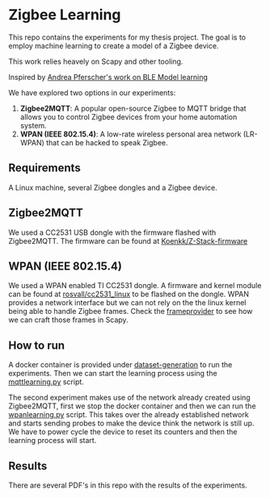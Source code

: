 # Zigbee Learning
This repo contains the experiments for my thesis project. The goal is to employ machine learning to create a model of a Zigbee device. 

This work relies heavely on Scapy and other tooling.

Inspired by [Andrea Pferscher's work on BLE Model learning](https://github.com/apferscher/ble-learning)

We have explored two options in our experiments:
1. **Zigbee2MQTT**: A popular open-source Zigbee to MQTT bridge that allows you to control Zigbee devices from your home automation system.
2. **WPAN (IEEE 802.15.4)**: A low-rate wireless personal area network (LR-WPAN) that can be hacked to speak Zigbee. 

## Requirements
A Linux machine, several Zigbee dongles and a Zigbee device.

## Zigbee2MQTT
We used a CC2531 USB dongle with the firmware flashed with Zigbee2MQTT. The firmware can be found at [Koenkk/Z-Stack-firmware](https://github.com/Koenkk/Z-Stack-firmware)

## WPAN (IEEE 802.15.4)
We used a WPAN enabled TI CC2531 dongle. A firmware and kernel module can be found at [rosvall/cc2531_linux](https://github.com/rosvall/cc2531_linux) to be flashed on the dongle.
WPAN provides a network interface but we can not rely on the the linux kernel being able to handle Zigbee frames. Check the [frameprovider](./zigbee_frames/frameprovider.py) to see how we can craft those frames in Scapy.

## How to run
A docker container is provided under [dataset-generation](./dataset-generation/README.md) to run the experiments. Then we can start the learning process using the [mqttlearning.py](./mqttlearning.py) script.

The second experiment makes use of the network already created using Zigbee2MQTT, first we stop the docker container and then we can run the [wpanlearning.py](./wpanlearning.py) script.
This takes over the already established network and starts sending probes to make the device think the network is still up. We have to power cycle the device to reset its counters and then the learning process will start.

## Results
There are several PDF's in this repo with the results of the experiments. 